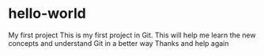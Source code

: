 # hello-world
My first project
This is my first project in Git. This will help me learn the new concepts and understand Git in a better way
Thanks and help again
